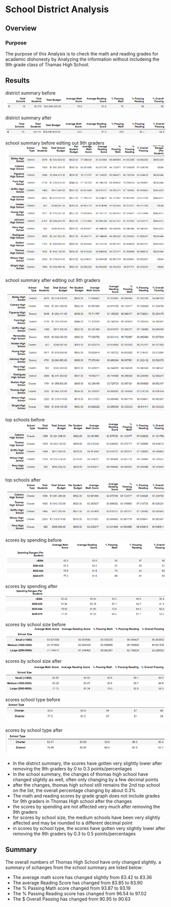 # School District Analysis

## Overview

### Purpose
The purpose of this Analysis is to check the math and reading grades for academic dishonesty by Analyzing the information without includeing the 9th grade class of Thamas High School. 

## Results

district summary before
![old summary](Resources/district_summary_before.PNG)

district summary after
![new summary](Resources/district_summary_after.PNG)

school summary before editing out 9th graders
![old summary](Resources/school_summary_before.PNG)

school summary after editing out 9th graders
![new summary](Resources/school_summary.PNG)

top schools before
![old summary](Resources/top_schools_before.PNG)

top schools after
![new summary](Resources/top_schools_after.PNG)

scores by spending before
![old summary](Resources/scores_spending_before.PNG)

scores by spending after
![new summary](Resources/scores_spending_after.PNG)

scores by school size before
![old summary](Resources/scores_size_before.PNG)

scores by school size after
![new summary](Resources/scores_size_after.PNG)

scores school type before
![old summary](Resources/school_type_before.PNG)

scores by school type after
![new summary](Resources/school_type_after.PNG)


- In the district summary, the scores have gotten very slightly lower after removing the 9th graders by 0 to 0.3 points/percentages
- In the school summary, the changes of thomas high school have changed slightly as well, often only changing by a few decimal points
- after the changes, thomas high school still remains the 2nd top school on the list, the overall percentage changing by about 0.3%
- The math and reading scores by grade graph does not include grades for 9th graders in Thomas High school after the changes
- the scores by spending are not affected very much after removing the 9th graders
- for scores by school size, the medium schools have been very slightly affected and may be rounded to a different decimal point
- in scores by school type, the scores have gotten very slightly lower after removing the 9th graders by 0.3 to 0.5 points/percentages




## Summary
The overall numbers of Thomas High School have only changed slightly. a summary of schanges from the school summary are listed below:
- The average math score has changed slightly from 83.42 to 83.36
- The average Reading Score has changed from 83.85 to 83.90 
- The % Passing Math score changed from 93.87 to 93.19
- The % Passing Reading score has changed from 96.54 to 97.02
- The $ Overall Passing has changed from 90.95 to 90.63


